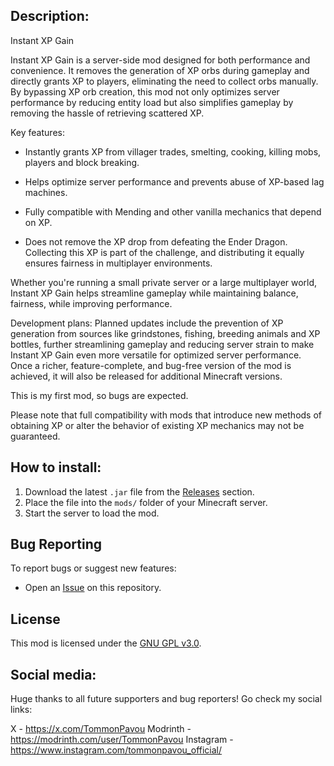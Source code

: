 ## Description:
Instant XP Gain

Instant XP Gain is a server-side mod designed for both performance and convenience. It removes the generation of XP orbs during gameplay and directly grants XP to players, eliminating the need to collect orbs manually. By bypassing XP orb creation, this mod not only optimizes server performance by reducing entity load but also simplifies gameplay by removing the hassle of retrieving scattered XP.

Key features:

  - Instantly grants XP from villager trades, smelting, cooking, killing mobs, players and block breaking.

  - Helps optimize server performance and prevents abuse of XP-based lag machines.

  - Fully compatible with Mending and other vanilla mechanics that depend on XP.

  - Does not remove the XP drop from defeating the Ender Dragon. Collecting this XP is part of the challenge, and distributing it equally ensures fairness in multiplayer environments.

Whether you're running a small private server or a large multiplayer world, Instant XP Gain helps streamline gameplay while maintaining balance, fairness, while improving performance.

Development plans: Planned updates include the prevention of XP generation from sources like grindstones, fishing, breeding animals and XP bottles, further streamlining gameplay and reducing server strain to make Instant XP Gain even more versatile for optimized server performance. Once a richer, feature-complete, and bug-free version of the mod is achieved, it will also be released for additional Minecraft versions.

This is my first mod, so bugs are expected.

Please note that full compatibility with mods that introduce new methods of obtaining XP or alter the behavior of existing XP mechanics may not be guaranteed.


## How to install:
1. Download the latest `.jar` file from the [Releases](https://github.com/TommonPavou/Instant-XP-Gain/releases) section.
2. Place the file into the `mods/` folder of your Minecraft server.
3. Start the server to load the mod.


## Bug Reporting
To report bugs or suggest new features:
- Open an [Issue](https://github.com/TommonPavou/Instant-XP-Gain/issues) on this repository.


## License
This mod is licensed under the [GNU GPL v3.0](./LICENSE).


## Social media:
Huge thanks to all future supporters and bug reporters!
Go check my social links:

X - https://x.com/TommonPavou
Modrinth - https://modrinth.com/user/TommonPavou
Instagram - https://www.instagram.com/tommonpavou_official/
